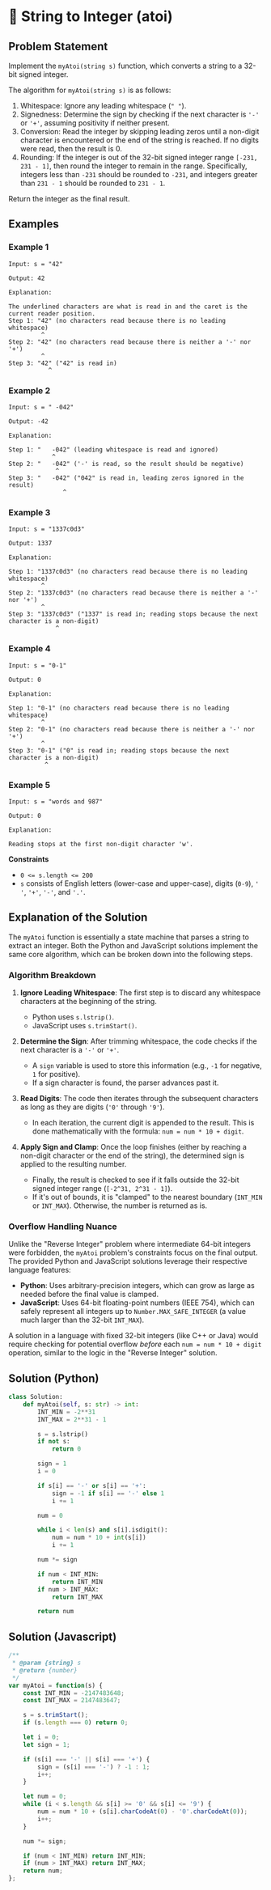# 🧮 String to Integer (atoi)

## Problem Statement

Implement the `myAtoi(string s)` function, which converts a string to a 32-bit signed integer.

The algorithm for `myAtoi(string s)` is as follows:

1. Whitespace: Ignore any leading whitespace (`" "`).
2. Signedness: Determine the sign by checking if the next character is `'-'` or `'+'`, assuming positivity if neither present.
3. Conversion: Read the integer by skipping leading zeros until a non-digit character is encountered or the end of the string is reached. If no digits were read, then the result is 0.
4. Rounding: If the integer is out of the 32-bit signed integer range `[-231, 231 - 1]`, then round the integer to remain in the range. Specifically, integers less than `-231` should be rounded to `-231`, and integers greater than `231 - 1` should be rounded to `231 - 1`.

Return the integer as the final result.

## Examples

### Example 1
```code
Input: s = "42"

Output: 42

Explanation:

The underlined characters are what is read in and the caret is the current reader position.
Step 1: "42" (no characters read because there is no leading whitespace)
         ^
Step 2: "42" (no characters read because there is neither a '-' nor '+')
         ^
Step 3: "42" ("42" is read in)
           ^
```

### Example 2
```code
Input: s = " -042"

Output: -42

Explanation:

Step 1: "   -042" (leading whitespace is read and ignored)
            ^
Step 2: "   -042" ('-' is read, so the result should be negative)
             ^
Step 3: "   -042" ("042" is read in, leading zeros ignored in the result)
               ^
```

### Example 3
```code
Input: s = "1337c0d3"

Output: 1337

Explanation:

Step 1: "1337c0d3" (no characters read because there is no leading whitespace)
         ^
Step 2: "1337c0d3" (no characters read because there is neither a '-' nor '+')
         ^
Step 3: "1337c0d3" ("1337" is read in; reading stops because the next character is a non-digit)
             ^
```

### Example 4
```code
Input: s = "0-1"

Output: 0

Explanation:

Step 1: "0-1" (no characters read because there is no leading whitespace)
         ^
Step 2: "0-1" (no characters read because there is neither a '-' nor '+')
         ^
Step 3: "0-1" ("0" is read in; reading stops because the next character is a non-digit)
          ^
```

### Example 5
```code
Input: s = "words and 987"

Output: 0

Explanation:

Reading stops at the first non-digit character 'w'.
```

**Constraints**

* `0 <= s.length <= 200`
* `s` consists of English letters (lower-case and upper-case), digits (`0-9`), `' '`, `'+'`, `'-'`, and `'.'`.

## Explanation of the Solution

The `myAtoi` function is essentially a state machine that parses a string to extract an integer. Both the Python and JavaScript solutions implement the same core algorithm, which can be broken down into the following steps.

### Algorithm Breakdown

1.  **Ignore Leading Whitespace**: The first step is to discard any whitespace characters at the beginning of the string.
    *   Python uses `s.lstrip()`.
    *   JavaScript uses `s.trimStart()`.

2.  **Determine the Sign**: After trimming whitespace, the code checks if the next character is a `'-'` or `'+'`.
    *   A `sign` variable is used to store this information (e.g., `-1` for negative, `1` for positive).
    *   If a sign character is found, the parser advances past it.

3.  **Read Digits**: The code then iterates through the subsequent characters as long as they are digits (`'0'` through `'9'`).
    *   In each iteration, the current digit is appended to the result. This is done mathematically with the formula: `num = num * 10 + digit`.

4.  **Apply Sign and Clamp**: Once the loop finishes (either by reaching a non-digit character or the end of the string), the determined sign is applied to the resulting number.
    *   Finally, the result is checked to see if it falls outside the 32-bit signed integer range (`[-2^31, 2^31 - 1]`).
    *   If it's out of bounds, it is "clamped" to the nearest boundary (`INT_MIN` or `INT_MAX`). Otherwise, the number is returned as is.

### Overflow Handling Nuance

Unlike the "Reverse Integer" problem where intermediate 64-bit integers were forbidden, the `myAtoi` problem's constraints focus on the final output. The provided Python and JavaScript solutions leverage their respective language features:

*   **Python**: Uses arbitrary-precision integers, which can grow as large as needed before the final value is clamped.
*   **JavaScript**: Uses 64-bit floating-point numbers (IEEE 754), which can safely represent all integers up to `Number.MAX_SAFE_INTEGER` (a value much larger than the 32-bit `INT_MAX`).

A solution in a language with fixed 32-bit integers (like C++ or Java) would require checking for potential overflow *before* each `num = num * 10 + digit` operation, similar to the logic in the "Reverse Integer" solution.

## Solution (Python)
```python
class Solution:
    def myAtoi(self, s: str) -> int:
        INT_MIN = -2**31
        INT_MAX = 2**31 - 1

        s = s.lstrip()
        if not s:
            return 0

        sign = 1
        i = 0

        if s[i] == '-' or s[i] == '+':
            sign = -1 if s[i] == '-' else 1
            i += 1

        num = 0

        while i < len(s) and s[i].isdigit():
            num = num * 10 + int(s[i])
            i += 1

        num *= sign

        if num < INT_MIN:
            return INT_MIN
        if num > INT_MAX:
            return INT_MAX

        return num
```

## Solution (Javascript)
```javascript
/**
 * @param {string} s
 * @return {number}
 */
var myAtoi = function(s) {
    const INT_MIN = -2147483648;
    const INT_MAX = 2147483647;

    s = s.trimStart();
    if (s.length === 0) return 0;

    let i = 0;
    let sign = 1;

    if (s[i] === '-' || s[i] === '+') {
        sign = (s[i] === '-') ? -1 : 1;
        i++;
    }

    let num = 0;
    while (i < s.length && s[i] >= '0' && s[i] <= '9') {
        num = num * 10 + (s[i].charCodeAt(0) - '0'.charCodeAt(0));
        i++;
    }

    num *= sign;

    if (num < INT_MIN) return INT_MIN;
    if (num > INT_MAX) return INT_MAX;
    return num;
};
```